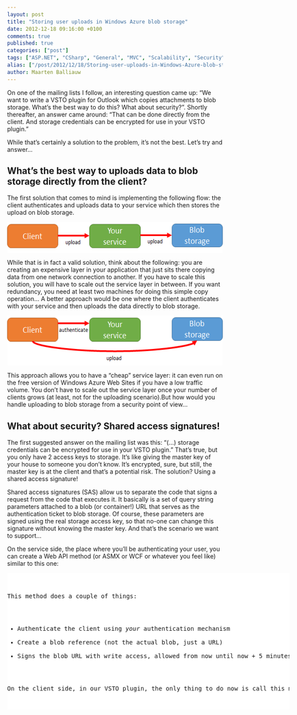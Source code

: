 ```yaml
---
layout: post
title: "Storing user uploads in Windows Azure blob storage"
date: 2012-12-18 09:16:00 +0100
comments: true
published: true
categories: ["post"]
tags: ["ASP.NET", "CSharp", "General", "MVC", "Scalability", "Security", "WebAPI", "Webfarm", "Azure"]
alias: ["/post/2012/12/18/Storing-user-uploads-in-Windows-Azure-blob-storage.aspx", "/post/2012/12/18/storing-user-uploads-in-windows-azure-blob-storage.aspx"]
author: Maarten Balliauw
---
```

<p>On one of the mailing lists I follow, an interesting question came up: &ldquo;We want to write a VSTO plugin for Outlook which copies attachments to blob storage. What&rsquo;s the best way to do this? What about security?&rdquo;. Shortly thereafter, an answer came around: &ldquo;That can be done directly from the client. And storage credentials can be encrypted for use in your VSTO plugin.&rdquo;</p>
<p>While that&rsquo;s certainly a solution to the problem, it&rsquo;s not the best. Let&rsquo;s try and answer&hellip;</p>
<h2>What&rsquo;s the best way to uploads data to blob storage directly from the client?</h2>
<p>The first solution that comes to mind is implementing the following flow: the client authenticates and uploads data to your service which then stores the upload on blob storage.</p>
<p><a href="/images/image_231.png"><img style="background-image: none; float: none; padding-top: 0px; padding-left: 0px; margin-left: auto; display: block; padding-right: 0px; margin-right: auto; border: 0px;" title="Upload data to blob storage" src="/images/image_thumb_195.png" border="0" alt="Upload data to blob storage" width="541" height="72" /></a></p>
<p>While that is in fact a valid solution, think about the following: you are creating an expensive layer in your application that just sits there copying data from one network connection to another. If you have to scale this solution, you will have to scale out the service layer in between. If you want redundancy, you need at least two machines for doing this simple copy operation&hellip; A better approach would be one where the client authenticates with your service and then uploads the data directly to blob storage.</p>
<p><a href="/images/image_232.png"><img style="background-image: none; float: none; padding-top: 0px; padding-left: 0px; margin-left: auto; display: block; padding-right: 0px; margin-right: auto; border: 0px;" title="Upload data to blob storage using shared access signature" src="/images/image_thumb_196.png" border="0" alt="Upload data to blob storage using shared access signature" width="541" height="117" /></a></p>
<p>This approach allows you to have a &ldquo;cheap&rdquo; service layer: it can even run on the free version of Windows Azure Web Sites if you have a low traffic volume. You don&rsquo;t have to scale out the service layer once your number of clients grows (at least, not for the uploading scenario).But how would you handle uploading to blob storage from a security point of view&hellip;</p>
<h2>What about security? Shared access signatures!</h2>
<p>The first suggested answer on the mailing list was this: &ldquo;(&hellip;) storage credentials can be encrypted for use in your VSTO plugin.&rdquo; That&rsquo;s true, but you only have 2 access keys to storage. It&rsquo;s like giving the master key of your house to someone you don&rsquo;t know. It&rsquo;s encrypted, sure, but still, the master key is at the client and that&rsquo;s a potential risk. The solution? Using a shared access signature!</p>
<p>Shared access signatures (SAS) allow us to separate the code that signs a request from the code that executes it. It basically is a set of query string parameters attached to a blob (or container!) URL that serves as the authentication ticket to blob storage. Of course, these parameters are signed using the real storage access key, so that no-one can change this signature without knowing the master key. And that&rsquo;s the scenario we want to support&hellip;</p>
<p>On the service side, the place where you&rsquo;ll be authenticating your user, you can create a Web API method (or ASMX or WCF or whatever you feel like) similar to this one:</p>
<div id="scid:9D7513F9-C04C-4721-824A-2B34F0212519:3cc4c965-7c0f-422d-b93d-f49174a45e25" class="wlWriterEditableSmartContent" style="float: none; margin: 0px; display: inline; padding: 0px;">
<pre style="width: 660px; height: 319px; background-color: white; overflow: auto;"><div><!--

Code highlighting produced by Actipro CodeHighlighter (freeware)
http://www.CodeHighlighter.com/

--><span style="color: #0000ff;">public</span><span style="color: #000000;"> </span><span style="color: #0000ff;">class</span><span style="color: #000000;"> UploadController
    : ApiController
{
    [Authorize]
    </span><span style="color: #0000ff;">public</span><span style="color: #000000;"> </span><span style="color: #0000ff;">string</span><span style="color: #000000;"> Put(</span><span style="color: #0000ff;">string</span><span style="color: #000000;"> fileName)
    {
        var account </span><span style="color: #000000;">=</span><span style="color: #000000;"> CloudStorageAccount.DevelopmentStorageAccount;
        var blobClient </span><span style="color: #000000;">=</span><span style="color: #000000;"> account.CreateCloudBlobClient();
        var blobContainer </span><span style="color: #000000;">=</span><span style="color: #000000;"> blobClient.GetContainerReference(</span><span style="color: #800000;">"</span><span style="color: #800000;">uploads</span><span style="color: #800000;">"</span><span style="color: #000000;">);
        blobContainer.CreateIfNotExists();

        var blob </span><span style="color: #000000;">=</span><span style="color: #000000;"> blobContainer.GetBlockBlobReference(</span><span style="color: #800000;">"</span><span style="color: #800000;">customer1-</span><span style="color: #800000;">"</span><span style="color: #000000;"> </span><span style="color: #000000;">+</span><span style="color: #000000;"> fileName);

        var uriBuilder </span><span style="color: #000000;">=</span><span style="color: #000000;"> </span><span style="color: #0000ff;">new</span><span style="color: #000000;"> UriBuilder(blob.Uri);
        uriBuilder.Query </span><span style="color: #000000;">=</span><span style="color: #000000;"> blob.GetSharedAccessSignature(</span><span style="color: #0000ff;">new</span><span style="color: #000000;"> SharedAccessBlobPolicy
            {
                Permissions </span><span style="color: #000000;">=</span><span style="color: #000000;"> SharedAccessBlobPermissions.Write,
                SharedAccessStartTime </span><span style="color: #000000;">=</span><span style="color: #000000;"> DateTime.UtcNow,
                SharedAccessExpiryTime </span><span style="color: #000000;">=</span><span style="color: #000000;"> DateTime.UtcNow.AddMinutes(</span><span style="color: #800080;">5</span><span style="color: #000000;">)
            }).Substring(</span><span style="color: #800080;">1</span><span style="color: #000000;">);

        </span><span style="color: #0000ff;">return</span><span style="color: #000000;"> uriBuilder.ToString();
    }
}</span></div></pre>
<!-- Code inserted with Steve Dunn's Windows Live Writer Code Formatter Plugin.  http://dunnhq.com --></div>
<p>This method does a couple of things:</p>
<ul>
<li>Authenticate the client using <em>your </em>authentication mechanism</li>
<li>Create a blob reference (not the actual blob, just a URL)</li>
<li>Signs the blob URL with write access, allowed from now until now + 5 minutes. That should give the client 5 minutes to start the upload.</li>
</ul>
<p>On the client side, in our VSTO plugin, the only thing to do now is call this method with a filename. The web service will create a shared access signature to a non-existing blob and returns that to the client. The VSTO plugin can then use this signed blob URL to perform the upload:</p>
<div id="scid:9D7513F9-C04C-4721-824A-2B34F0212519:60b26e6d-6d54-4956-9127-799b44781c28" class="wlWriterEditableSmartContent" style="float: none; margin: 0px; display: inline; padding: 0px;">
<pre style="width: 660px; height: 166px; background-color: white; overflow: auto;"><div><!--

Code highlighting produced by Actipro CodeHighlighter (freeware)
http://www.CodeHighlighter.com/

--><span style="color: #000000;">Uri url </span><span style="color: #000000;">=</span><span style="color: #000000;"> </span><span style="color: #0000ff;">new</span><span style="color: #000000;"> Uri(</span><span style="color: #800000;">"</span><span style="color: #800000;">http://...../uploads/customer1-test.txt?sv=2012-02-12&amp;st=2012-12-18T08%3A11%3A57Z&amp;se=2012-12-18T08%3A16%3A57Z&amp;sr=b&amp;sp=w&amp;sig=Rb5sHlwRAJp7mELGBiog%2F1t0qYcdA9glaJGryFocj88%3D</span><span style="color: #800000;">"</span><span style="color: #000000;">);
var blob </span><span style="color: #000000;">=</span><span style="color: #000000;"> </span><span style="color: #0000ff;">new</span><span style="color: #000000;"> CloudBlockBlob(url);
blob.Properties.ContentType </span><span style="color: #000000;">=</span><span style="color: #000000;"> </span><span style="color: #800000;">"</span><span style="color: #800000;">test/plain</span><span style="color: #800000;">"</span><span style="color: #000000;">;

</span><span style="color: #0000ff;">using</span><span style="color: #000000;"> (var data </span><span style="color: #000000;">=</span><span style="color: #000000;"> </span><span style="color: #0000ff;">new</span><span style="color: #000000;"> MemoryStream(
    Encoding.UTF8.GetBytes(</span><span style="color: #800000;">"</span><span style="color: #800000;">Hello, world!</span><span style="color: #800000;">"</span><span style="color: #000000;">)))
{
    blob.UploadFromStream(data);
}</span></div></pre>
<!-- Code inserted with Steve Dunn's Windows Live Writer Code Formatter Plugin.  http://dunnhq.com --></div>
<p>Easy, secure and scalable. Enjoy!</p>

{% include imported_disclaimer.html %}

